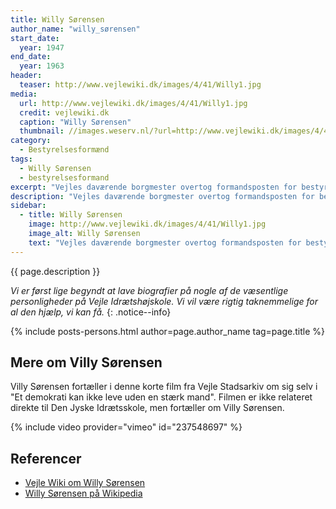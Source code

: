 ```yaml
---
title: Willy Sørensen
author_name: "willy_sørensen"
start_date: 
  year: 1947
end_date:
  year: 1963
header:
  teaser: http://www.vejlewiki.dk/images/4/41/Willy1.jpg
media: 
  url: http://www.vejlewiki.dk/images/4/41/Willy1.jpg
  credit: vejlewiki.dk
  caption: "Willy Sørensen"
  thumbnail: //images.weserv.nl/?url=http://www.vejlewiki.dk/images/4/41/Willy1.jpg&w=100
category:
  - Bestyrelsesformænd
tags:
  - Willy Sørensen
  - bestyrelsesformand
excerpt: "Vejles daværende borgmester overtog formandsposten for bestyrelsen i 1947 og sad på posten indtil 1963."
description: "Vejles daværende borgmester overtog formandsposten for bestyrelsen for Den Jyske Idrætshøjskole efter sin borgmesterkollega."
sidebar:
  - title: Willy Sørensen
    image: http://www.vejlewiki.dk/images/4/41/Willy1.jpg
    image_alt: Willy Sørensen
    text: "Vejles daværende borgmester overtog formandsposten for bestyrelsen i 1947 og sad på posten indtil 1963."
---
```


{{ page.description }}

_Vi er først lige begyndt at lave biografier på nogle af de væsentlige personligheder på Vejle Idrætshøjskole. Vi vil være rigtig taknemmelige for al den hjælp, vi kan få._
{: .notice--info}

{% include posts-persons.html author=page.author_name tag=page.title %}

## Mere om Villy Sørensen

Villy Sørensen fortæller i denne korte film fra Vejle Stadsarkiv om sig selv i "Et demokrati kan ikke leve uden en stærk mand". Filmen er ikke relateret direkte til Den Jyske Idrætsskole, men fortæller om Villy Sørensen.

{% include video provider="vimeo" id="237548697" %}

## Referencer

- [Vejle Wiki om Willy Sørensen](http://www.vejlewiki.dk/index.php?title=Willy_S%C3%B8rensen)
- [Willy Sørensen på Wikipedia](https://da.wikipedia.org/wiki/Willy_S%C3%B8rensen)
